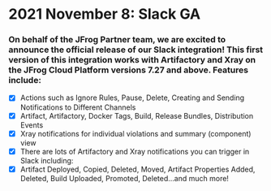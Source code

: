 # 2021 November 8: Slack GA

### On behalf of the JFrog Partner team, we are excited to announce the official release of our Slack integration! This first version of this integration works with Artifactory and Xray on the JFrog Cloud Platform versions 7.27 and above. Features include:

- [x] Actions such as Ignore Rules, Pause, Delete, Creating and Sending Notifications to Different Channels
- [x] Artifact, Artifactory, Docker Tags, Build, Release Bundles, Distribution Events
- [x] Xray notifications for individual violations and summary (component) view
- [x] There are lots of Artifactory and Xray notifications you can trigger in Slack including:
- [x] Artifact Deployed, Copied, Deleted, Moved, Artifact Properties Added, Deleted, Build Uploaded, Promoted, Deleted...and much more!
